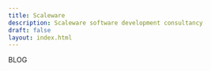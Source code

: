 ```yaml
---
title: Scaleware
description: Scaleware software development consultancy
draft: false
layout: index.html
---
```


BLOG